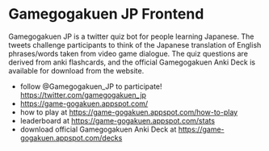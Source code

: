 # Gamegogakuen JP Frontend
Gamegogakuen JP is a twitter quiz bot for people learning Japanese. The tweets challenge participants to think of the Japanese translation of English phrases/words taken from video game dialogue. The quiz questions are derived from anki flashcards, and the official Gamegogakuen Anki Deck is available for download from the website.

- follow @Gamegogakuen_JP to participate! https://twitter.com/gamegogakuen_jp
- https://game-gogakuen.appspot.com/
- how to play at https://game-gogakuen.appspot.com/how-to-play
- leaderboard at https://game-gogakuen.appspot.com/stats
- download official Gamegogakuen Anki Deck at https://game-gogakuen.appspot.com/decks